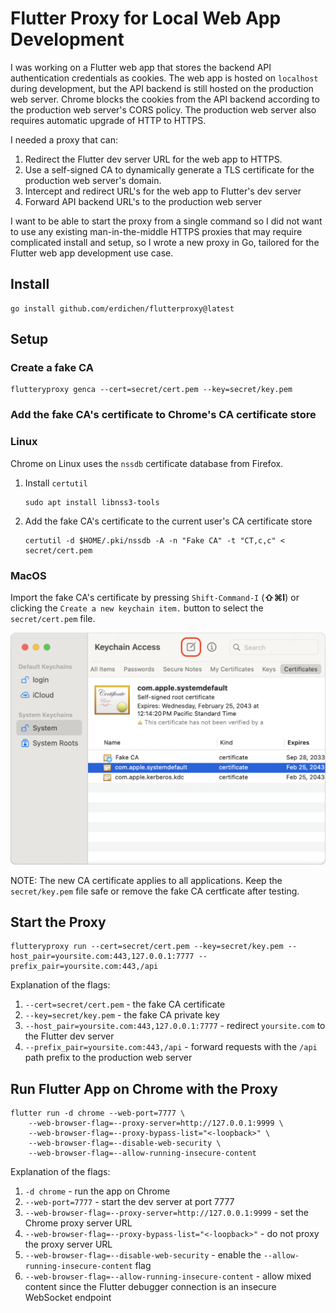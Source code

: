 # Flutter Proxy for Local Web App Development

I was working on a Flutter web app that stores the backend API authentication credentials as cookies. The web app is hosted on `localhost` during development, but the API backend is still hosted on the production web server. Chrome blocks the cookies from the API backend according to the production web server's CORS policy. The production web server also requires automatic upgrade of HTTP to HTTPS.

I needed a proxy that can:

1.  Redirect the Flutter dev server URL for the web app to HTTPS.
2.  Use a self-signed CA to dynamically generate a TLS certificate for the production web server's domain.
3.  Intercept and redirect URL's for the web app to Flutter's dev server
4.  Forward API backend URL's to the production web server

I want to be able to start the proxy from a single command so I did not want to use any existing man-in-the-middle HTTPS proxies that may require complicated install and setup, so I wrote a new proxy in Go, tailored for the Flutter web app development use case.

## Install

```shell
go install github.com/erdichen/flutterproxy@latest
```

## Setup

### Create a fake CA

```shell
flutteryproxy genca --cert=secret/cert.pem --key=secret/key.pem
```

### Add the fake CA's certificate to Chrome's CA certificate store

### Linux

Chrome on Linux uses the `nssdb` certificate database from Firefox.

1.  Install `certutil`
    ```shell
    sudo apt install libnss3-tools
    ```
2.  Add the fake CA's certificate to the current user's CA certificate store
    ```shell
    certutil -d $HOME/.pki/nssdb -A -n "Fake CA" -t "CT,c,c" < secret/cert.pem
    ```

### MacOS

Import the fake CA's certificate by pressing `Shift-Command-I` (**⇧⌘I**) or clicking the `Create a new keychain item.` button to select the `secret/cert.pem` file.

![image `Keychain Access` screenshot](screenshots/macos_keychain.png)

NOTE: The new CA certificate applies to all applications. Keep the `secret/key.pem` file safe or remove the fake CA certficate after testing.

## Start the Proxy

```shell
flutteryproxy run --cert=secret/cert.pem --key=secret/key.pem --host_pair=yoursite.com:443,127.0.0.1:7777 --prefix_pair=yoursite.com:443,/api
```

Explanation of the flags:

1.  `--cert=secret/cert.pem` - the fake CA certificate
2.  `--key=secret/key.pem` - the fake CA private key
3.  `--host_pair=yoursite.com:443,127.0.0.1:7777` - redirect `yoursite.com` to the Flutter dev server
4.  `--prefix_pair=yoursite.com:443,/api` - forward requests with the `/api` path prefix to the production web server

## Run Flutter App on Chrome with the Proxy

```shell
flutter run -d chrome --web-port=7777 \
    --web-browser-flag=--proxy-server=http://127.0.0.1:9999 \
    --web-browser-flag=--proxy-bypass-list="<-loopback>" \
    --web-browser-flag=--disable-web-security \
    --web-browser-flag=--allow-running-insecure-content
```

Explanation of the flags:

1.  `-d chrome` - run the app on Chrome
2.  `--web-port=7777` - start the dev server at port 7777
3.  `--web-browser-flag=--proxy-server=http://127.0.0.1:9999` - set the Chrome proxy server URL
4.  `--web-browser-flag=--proxy-bypass-list="<-loopback>"` -  do not proxy the proxy server URL
5.  `--web-browser-flag=--disable-web-security` - enable the `--allow-running-insecure-content` flag
6.  `--web-browser-flag=--allow-running-insecure-content` - allow mixed content since the Flutter debugger connection is an insecure WebSocket endpoint